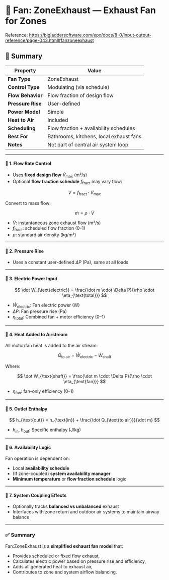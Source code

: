 # 📘 Fan: ZoneExhaust — Exhaust Fan for Zones

Reference: https://bigladdersoftware.com/epx/docs/8-0/input-output-reference/page-043.html#fanzoneexhaust

## 📌 Summary

| Property               | Value                                     |
|------------------------|-------------------------------------------|
| **Fan Type**           | ZoneExhaust                               |
| **Control Type**       | Modulating (via schedule)                 |
| **Flow Behavior**      | Flow fraction of design flow              |
| **Pressure Rise**      | User-defined                              |
| **Power Model**        | Simple                                    |
| **Heat to Air**        | Included                                  |
| **Scheduling**         | Flow fraction + availability schedules    |
| **Best For**           | Bathrooms, kitchens, local exhaust fans  |
| **Notes**              | Not part of central air system loop       |

---

#### 🔹 1. Flow Rate Control

- Uses **fixed design flow** $\dot V_{\text{max}}$ (m³/s)
- Optional **flow fraction schedule** $f_{\text{fract}}$ may vary flow:

$$
\dot V = f_{\text{fract}} \cdot \dot V_{\text{max}}
$$

Convert to mass flow:

$$
\dot m = \rho \cdot \dot V
$$

- $\dot V$: instantaneous zone exhaust flow (m³/s)  
- $f_{\text{fract}}$: scheduled flow fraction (0–1)  
- $\rho$: standard air density (kg/m³)

---

#### 🔹 2. Pressure Rise

- Uses a constant user-defined $\Delta P$ (Pa), same at all loads

---

#### 🔹 3. Electric Power Input

$$
\dot W_{\text{electric}} = \frac{\dot m \cdot \Delta P}{\rho \cdot \eta_{\text{total}}}
$$

- $\dot W_{\text{electric}}$: Fan electric power (W)  
- $\Delta P$: Fan pressure rise (Pa)  
- $\eta_{\text{total}}$: Combined fan + motor efficiency (0–1)

---

#### 🔹 4. Heat Added to Airstream

All motor/fan heat is added to the air stream:

$$
\dot Q_{\text{to air}} = \dot W_{\text{electric}} - \dot W_{\text{shaft}}
$$

Where:

$$
\dot W_{\text{shaft}} = \frac{\dot m \cdot \Delta P}{\rho \cdot \eta_{\text{fan}}}
$$

- $\eta_{\text{fan}}$: fan-only efficiency (0–1)

---

#### 🔹 5. Outlet Enthalpy

$$
h_{\text{out}} = h_{\text{in}} + \frac{\dot Q_{\text{to air}}}{\dot m}
$$

- $h_{\text{in}}$, $h_{\text{out}}$: Specific enthalpy (J/kg)

---

#### 🔹 6. Availability Logic

Fan operation is dependent on:

- Local **availability schedule**
- (If zone-coupled) **system availability manager**
- **Minimum temperature** or **flow fraction schedule** logic

---

#### 🔹 7. System Coupling Effects

- Optionally tracks **balanced vs unbalanced** exhaust
- Interfaces with zone return and outdoor air systems to maintain airway balance

---

### ✅ Summary
Fan:ZoneExhaust is a **simplified exhaust fan model** that:
- Provides scheduled or fixed flow exhaust,
- Calculates electric power based on pressure rise and efficiency,
- Adds all generated heat to exhaust air,
- Contributes to zone and system airflow balancing.
